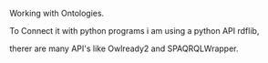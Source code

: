 Working with Ontologies. 

To Connect it with python programs i am using a python API rdflib,

therer are many API's like Owlready2 and SPAQRQLWrapper.
